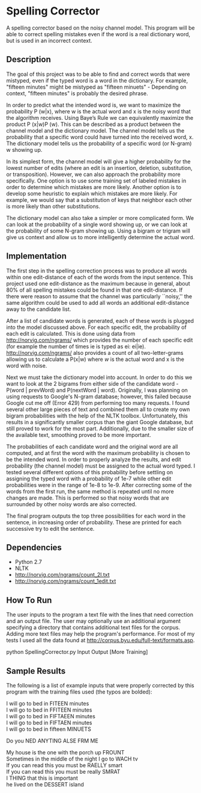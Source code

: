 Spelling Corrector
==================

A spelling corrector based on the noisy channel model.  This program will be able to correct spelling mistakes even if the word is a real dictionary word, but is used in an incorrect context.

## Description ##

The goal of this project was to be able to find and correct words that were mistyped, even if the typed word is a word in the dictionary.  For example, "fifteen minutes" might be mistyped as "fifteen minuets" - Depending on context, "fifteen minutes" is probably the desired phrase.

In order to predict what the intended word is, we want to maximize the probability P (w|x), where w is the actual word and x is the noisy word that the algorithm receives. Using Baye’s Rule we can equivalently maximize the product P (x|w)P (w).  This can be described as a product between the channel model and the dictionary model.  The channel model tells us the probability that a specific word could have turned into the received word, x. The dictionary model tells us the probability of a specific word (or N-gram) w showing up.

In its simplest form, the channel model will give a higher probability for the lowest number of edits (where an edit is an insertion, deletion, substitution, or transposition). However, we can also approach the probability more specifically. One option is to use some training set of labeled mistakes in order to determine which mistakes are more likely. Another option is to develop some heuristic to explain which mistakes are more likely. For example, we would say that a substitution of keys that neighbor each other is more likely than other substitutions.

The dictionary model can also take a simpler or more complicated form. We can look at the probability of a single word showing up, or we can look at the probability of some N-gram showing up. Using a bigram or trigram will give us context and allow us to more intelligently determine the actual word.

## Implementation ##

The first step in the spelling correction process was to produce all words within one edit-distance of each of the words from the input sentence.  This project used one edit-distance as the maximum because in general, about 80\% of all spelling mistakes could be found in that one edit-distance.  If there were reason to assume that the channel was particularly ``noisy,'' the same algorithm could be used to add all words an additional edit-distance away to the candidate list.

After a list of candidate words is generated, each of these words is plugged into the model discussed above.  For each specific edit, the probability of each edit is calculated.  This is done using data from http://norvig.com/ngrams/ which provides the number of each specific edit (for example the number of times ie is typed as ei: ei|ie).  http://norvig.com/ngrams/ also provides a count of all two-letter-grams allowing us to calculate a P(x|w) where $w$ is the actual word and x is the word with noise.

Next we must take the dictionary model into account.  In order to do this we want to look at the 2 bigrams from either side of the candidate word - P(word | prevWord) and P(nextWord | word).  Originally, I was planning on using requests to Google's N-gram database; however, this failed because Google cut me off (Error 429) from performing too many requests.  I found several other large pieces of text and combined them all to create my own bigram probabilities with the help of the NLTK toolbox.  Unfortunately, this results in a significantly smaller corpus than the giant Google database, but still proved to work for the most part.  Additionally, due to the smaller size of the available text, smoothing proved to be more important.

The probabilities of each candidate word and the original word are all computed, and at first the word with the maximum probability is chosen to be the intended word.  In order to properly analyze the results, and edit probability (the channel model) must be assigned to the actual word typed.  I tested several different options of this probability before settling on assigning the typed word with a probability of 1e-7 while other edit probabilities were in the range of 1e-8 to 1e-9.  After correcting some of the words from the first run, the same method is repeated until no more changes are made.  This is performed so that noisy words that are surrounded by other noisy words are also corrected.

The final program outputs the top three possibilities for each word in the sentence, in increasing order of probability.  These are printed for each successive try to edit the sentence. 

## Dependencies ##

* Python 2.7
* NLTK
* http://norvig.com/ngrams/count_2l.txt
* http://norvig.com/ngrams/count_1edit.txt

## How To Run ##

The user inputs to the program a text file with the lines that need correction and an output file.  The user may optionally use an additional argument specifying a directory that contains additional text files for the corpus. Adding more text files may help the program's performance.  For most of my tests I used all the data found at http://corpus.byu.edu/full-text/formats.asp.

python SpellingCorrector.py Input Output [More Training]

## Sample Results ##

The following is a list of example inputs that were properly corrected by this program with the training files used (the typos are bolded):

I will go to bed in FITEEN minutes  
I will go to bed in FFITEEN minutes  
I will go to bed in FIFTAEEN minutes  
I will go to bed in FIFTAEN minutes  
I will go to bed in fifteen MINUETS  

Do you NED ANYTING ALSE FRM ME

My house is the one with the porch up FROUNT  
Sometimes in the middle of the night I go to WACH tv  
If you can read this you must be RAELLY smart  
If you can read this you must be really SMRAT  
I THING that this is important  
he lived on the DESSERT island  
